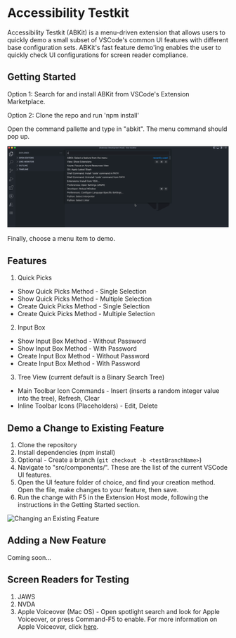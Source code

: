 # Accessibility Testkit

Accessibility Testkit (ABKit) is a menu-driven extension that allows users to quickly demo a small subset of VSCode's
common UI features with different base configuration sets.  ABKit's fast feature demo'ing enables the user to quickly check
UI configurations for screen reader compliance.


## Getting Started

Option 1: Search for and install ABKit from VSCode's Extension Marketplace.

Option 2: Clone the repo and run 'npm install'

Open the command pallette and type in "abkit".  The menu command should pop up.

<img src="./src/resources/menu.gif" alt="abkit Menu Display" />

Finally, choose a menu item to demo.


## Features

1. Quick Picks
  * Show Quick Picks Method - Single Selection
  * Show Quick Picks Method - Multiple Selection
  * Create Quick Picks Method - Single Selection
  * Create Quick Picks Method - Multiple Selection

2. Input Box
  * Show Input Box Method - Without Password
  * Show Input Box Method - With Password
  * Create Input Box Method - Without Password
  * Create Input Box Method - With Password

3. Tree View (current default is a Binary Search Tree)
  * Main Toolbar Icon Commands - Insert (inserts a random integer value into the tree), Refresh, Clear
  * Inline Toolbar Icons (Placeholders) - Edit, Delete


## Demo a Change to Existing Feature

1. Clone the repository
2. Install dependencies (npm install)
3. Optional - Create a branch (`git checkout -b <testBranchName>`)
4. Navigate to "src/components/".  These are the list of the current VSCode UI features.
5. Open the UI feature folder of choice, and find your creation method. Open the file, make changes to your feature, then save.
6. Run the change with F5 in the Extension Host mode, following the instructions in the Getting Started section.

<img src="./src/resources/changeFeature.gif" alt="Changing an Existing Feature" />


## Adding a New Feature

Coming soon...


## Screen Readers for Testing

1. JAWS
2. NVDA
3. Apple Voiceover (Mac OS) - Open spotlight search and look for Apple Voiceover, or press Command-F5 to enable.
For more information on Apple Voiceover, click [here](https://www.apple.com/voiceover/info/guide/_1121.html).